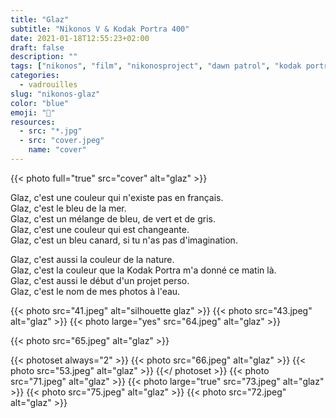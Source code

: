 ```yaml
---
title: "Glaz"
subtitle: "Nikonos V & Kodak Portra 400"
date: 2021-01-18T12:55:23+02:00
draft: false
description: ""
tags: ["nikonos", "film", "nikonosproject", "dawn patrol", "kodak portra"]
categories:
  - vadrouilles
slug: "nikonos-glaz"
color: "blue"
emoji: "🌊"
resources:
  - src: "*.jpg"
  - src: "cover.jpeg"
    name: "cover"
---
```


{{< photo full="true" src="cover" alt="glaz" >}}

Glaz, c'est une couleur qui n'existe pas en français.  
Glaz, c'est le bleu de la mer.  
Glaz, c'est un mélange de bleu, de vert et de gris.  
Glaz, c'est une couleur qui est changeante.  
Glaz, c'est un bleu canard, si tu n'as pas d'imagination.  

Glaz, c'est aussi la couleur de la nature.  
Glaz, c'est la couleur que la Kodak Portra m'a donné ce matin là.  
Glaz, c'est aussi le début d'un projet perso.  
Glaz, c'est le nom de mes photos à l'eau.

{{< photo src="41.jpeg" alt="silhouette glaz" >}}
{{< photo src="43.jpeg" alt="glaz" >}}
{{< photo large="yes" src="64.jpeg" alt="glaz" >}}

{{< photo src="65.jpeg" alt="glaz" >}}

{{< photoset always="2" >}}
{{< photo src="66.jpeg" alt="glaz" >}}
{{< photo src="53.jpeg" alt="glaz" >}}
{{</ photoset >}}
{{< photo src="71.jpeg" alt="glaz" >}}
{{< photo large="true" src="73.jpeg" alt="glaz" >}}
{{< photo src="75.jpeg" alt="glaz" >}}
{{< photo src="72.jpeg" alt="glaz" >}}
